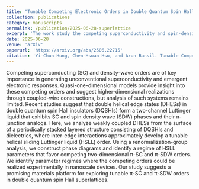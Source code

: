 ```yaml
---
title: "Tunable Competing Electronic Orders in Double Quantum Spin Hall Superlattices"
collection: publications
category: manuscripts
permalink: /publication/2025-06-28-superlattice
excerpt: 'The work study the competing superconductivity and spin-density wave on the side surface of a superlattice made by stacking double quantum spin Hall insulators.'
date: 2025-06-28
venue: 'arXiv'
paperurl: 'https://arxiv.org/abs/2506.22715'
citation: 'Yi-Chun Hung, Chen-Hsuan Hsu, and Arun Bansil. Tunable Competing Electronic Orders in Double Quantum Spin Hall Superlattices <i>arXiv</i>:2506.22715.'
---
```


Competing superconducting (SC) and density-wave orders are of key importance in generating unconventional superconductivity and emergent electronic responses. Quasi-one-dimensional models provide insight into these competing orders and suggest higher-dimensional realizations through coupled-wire constructions, but analysis of such systems remains limited. Recent studies suggest that double helical edge states (DHESs) in double quantum spin Hall insulators (DQSHIs) form a two-channel Luttinger liquid that exhibits SC and spin density wave (SDW) phases and their π-junction analogs. Here, we analyze weakly coupled DHESs from the surface of a periodically stacked layered structure consisting of DQSHIs and dielectrics, where inter-edge interactions approximately develop a tunable helical sliding Luttinger liquid (HSLL) order. Using a renormalization-group analysis, we construct phase diagrams and identify a regime of HSLL parameters that favor competing two-dimensional π-SC and π-SDW orders. We identify parameter regimes where the competing orders could be realized experimentally in nanoscale devices. Our study suggests a promising materials platform for exploring tunable π-SC and π-SDW orders in double quantum spin Hall superlattices.
